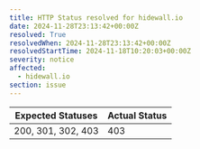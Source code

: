 ```yaml
---
title: HTTP Status resolved for hidewall.io
date: 2024-11-28T23:13:42+00:00Z
resolved: True
resolvedWhen: 2024-11-28T23:13:42+00:00Z
resolvedStartTime: 2024-11-18T10:20:03+00:00Z
severity: notice
affected:
  - hidewall.io
section: issue
---
```


| Expected Statuses | Actual Status  |
|-------------------|----------------|
| 200, 301, 302, 403 | 403 |
